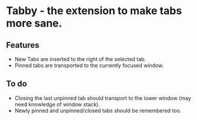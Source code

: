 # Tabby - the extension to make tabs more sane.
## Features
* New Tabs are inserted to the right of the selected tab.
* Pinned tabs are transported to the currently focused window.

## To do

* Closing the last unpinned tab should transport to the lower window
  (may need knowledge of window stack).
* Newly pinned and unpinned/closed tabs should be remembered too.

